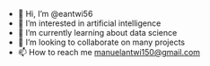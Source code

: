 - 👋 Hi, I’m @eantwi56
- 👀 I’m interested in artificial intelligence
- 🌱 I’m currently learning about data science
- 💞️ I’m looking to collaborate on many projects
- 📫 How to reach me manuelantwi150@gmail.com

<!---
eantwi56/eantwi56 is a ✨ special ✨ repository because its `README.md` (this file) appears on your GitHub profile.
You can click the Preview link to take a look at your changes.
--->
